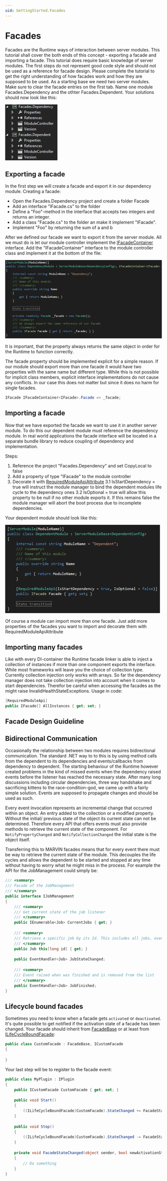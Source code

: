 ```yaml
---
uid: GettingStarted.Facades
---
```

# Facades

Facades are the Runtime ways of interaction between server modules. This tutorial shall cover the both ends of this concept - exporting a facade and importing a facade. This tutorial does require basic knowledge of server modules. The first steps do not represent good code style and should not be used as a reference for facade design. Please complete the tutorial to get the right understanding of how facades work and how they are supposed to be used. As a starting base we need two server modules. Make sure to clear the facade entries on the first tab. Name one module Facades.Dependency and the othter Facades.Dependent. Your solutions should now look like this:

![Facade guide projects](images/FacadeGuideProjects.png)

## Exporting a facade

In the first step we will create a facade and export it in our dependency module.
Creating a facade:

- Open the Facades.Dependency project and create a folder Facade
- Add an interface "IFacade.cs" to the folder
- Define a "Foo"-method in the interface that accepts two integers and returns an integer.
- Add a class "Facade.cs" to the folder an make it implement "IFacade".
- Implement "Foo" by returning the sum of a and b

After we defined our facade we want to export it from the server module. All we must do is let our module controller implement the [IFacadeContainer](xref:Marvin.Runtime.Modules.IFacadeContainer´1) interface. Add the "IFacadeContainer<IFacade>" interface to the module controller class and implement it at the bottom of the file:

![Facade export](images/FacadeExport.png)

It is important, that the property always returns the same object in order for the Runtime to function correctly.

The facade property should be implemented explicit for a simple reason. If our module should export more than one facade it would have two properties with the same name but different type. While this is not possible for implicit class members, explicit interface implementations do not cause any conflicts. In our case this does not matter but since it does no harm for single facades.

````cs
IFacade IFacadeContainer<IFacade>.Facade => _facade;
````

## Importing a facade

Now that we have exported the facade we want to use it in another server module. To do this our dependent module must reference the dependency module. In real world applications the facade interface will be located in a separate bundle library to reduce coupling of dependency and implementation.

Steps:

1. Reference the project "Facades.Dependency" and set CopyLocal to false
2. Add a property of type "IFacade" to the module controller
3. Decorate it with [RequiredModuleApiAttribute](xref:Marvin.Runtime.ModuleManagement.RequiredModuleApiAttribute)
  3.1 IsStartDependency = true will instruct the module manager to bind the dependent modules life cycle to the dependency ones
  3.2 IsOptional = true will allow this property to be null if no other module exports it. If this remains false the module manager will abort the boot process due to incomplete dependencies.

Your dependent module should look like this:

![Dependant](images/FacadeGuideDependent.png)

Of course a module can import more than one facade. Just add more properties of the facades you want to import and decorate them with RequiredModuleApiAttribute

## Importing many facades

Like with every DI-container the Runtime facade linker is able to inject a collection of instances if more than one component exports the interface. While most frameworks will leave you the choice of collection type. Currently collection injection only works with arrays. So far the dependency manager does not take collection injection into account when it comes to start dependencies. Therefor be careful when accessing the facades as the might raise InvalidHealthStateExceptions.
Usage in code:

````cs
[RequiredModuleApi]
public IFacade[] AllInstances { get; set; }
````

## Facade Design Guideline

## Bidirectional Communication

Occasionally the relationship between two modules requires bidirectional communication. The standard .NET way to to this is by using method calls from the dependent
to its dependencies and events/callbacks from dependency to dependent. The starting behaviour of the Runtime however created problems in the kind of missed events
when the dependency raised events before the listener has reached the necessary state. After many long discussions including circular dependencies, three way handshake
and sacrificing kittens to the race-condition-god, we came up with a fairly simple solution. Events are supposed to propagate changes and should be used as such.

Every event invocation represents an incremental change that occurred within an object. An entry added to the collection or a modified property. Without the initial/
previous state of the object its current state can not be determined. Therefore every API that offers events must also provide methods to retrieve the current state
of the component. For `NotifyPropertyChanged` and `NotifyCollectionChanged` the initial state is the object itself.

Transferring this to MARVIN facades means that for every event there must be way to retrieve the current state of the module. This decouples the life cycles and allows
the dependent to be started and stopped at any time without having to worry what he might miss in the process. For example the API for the JobManagement could simply
be:

````cs
/// <summary>
/// Facade of the JobManagement
/// </summary>
public interface IJobManagement
{
    /// <summary>
    /// Get current state of the job listener
    /// </summary>
    public IEnumerable<Job> CurrentJobs { get; }

    /// <summary>
    /// Retrieve a specific job by its Id. This includes all jobs, even finished and removed ones.
    /// </summary>
    public Job this[long id] { get; }

    public EventHandler<Job> JobStateChanged;

    /// <summary>
    /// Event raised when was finished and is removed from the list
    /// </summary>
    public EventHandler<Job> JobFinished;
}
````

## Lifecycle bound facades

Sometimes you need to know when a facade gets `activated` or `deactivated`. It's quite possible to get notified if the activation state of a facade has been changed. Your facade should inherit from [FacadeBase](xref:Marvin.Runtime.Modules.ILifeCycleBoundFacade) or at least from [ILifeCycleBoundFacade](xref:Marvin.Runtime.Modules.FacadeBase):

````cs
public class CustomFacade : FacadeBase, ICustomFacade
{

}
````

Your last step will be to register to the facade event:

````cs
public class MyPlugin : IPlugin
{
    public ICustomFacade CustomFacade { get; set; }

    public void Start()
    {
        ((ILifeCycleBoundFacade)CustomFacade).StateChanged += FacadeStateChanged;
    }

    public void Stop()
    {
        ((ILifeCycleBoundFacade)CustomFacade).StateChanged -= FacadeStateChanged;
    }

    private void FacadeStateChanged(object sender, bool newActivationState)
    {
        // Do something
    }
}
````
